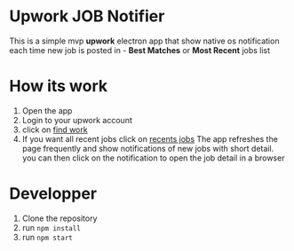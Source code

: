 # Upwork JOB Notifier

 This is a simple mvp **upwork** electron app that show native os notification each time new job is posted in -   **Best Matches** or **Most Recent** jobs list


# How its work

 1. Open the app
 2. Login to your upwork account
 3. click on [find work](https://www.upwork.com/nx/find-work/best-matches)
 4. If you want all recent jobs click on [recents jobs](https://www.upwork.com/nx/find-work/most-recent)
The app refreshes the page frequently and show notifications of new jobs with short detail. you can then click on the notification to open the job detail in a browser

# Developper
1. Clone the repository
2. run `npm install`
3. run `npm start`
